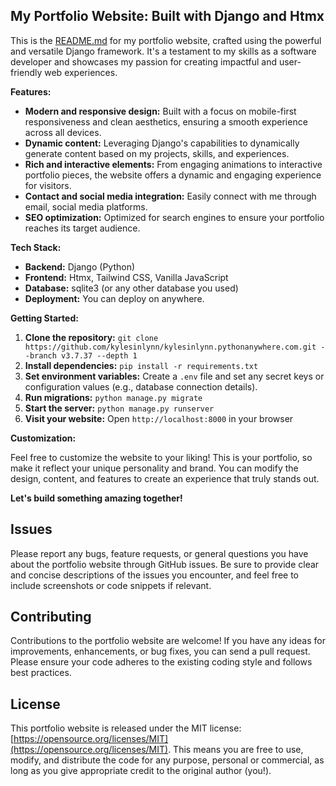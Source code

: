 ## My Portfolio Website: Built with Django and Htmx

This is the [README.md](README.md) for my portfolio website, crafted using the powerful and versatile Django framework. It's a testament to my skills as a software developer and showcases my passion for creating impactful and user-friendly web experiences.

**Features:**

* **Modern and responsive design:** Built with a focus on mobile-first responsiveness and clean aesthetics, ensuring a smooth experience across all devices.
* **Dynamic content:** Leveraging Django's capabilities to dynamically generate content based on my projects, skills, and experiences.
* **Rich and interactive elements:** From engaging animations to interactive portfolio pieces, the website offers a dynamic and engaging experience for visitors.
* **Contact and social media integration:** Easily connect with me through email, social media platforms.
* **SEO optimization:** Optimized for search engines to ensure your portfolio reaches its target audience.

**Tech Stack:**

* **Backend:** Django (Python)
* **Frontend:** Htmx, Tailwind CSS, Vanilla JavaScript
* **Database:** sqlite3 (or any other database you used)
* **Deployment:** You can deploy on anywhere.

**Getting Started:**

1. **Clone the repository:** `git clone https://github.com/kylesinlynn/kylesinlynn.pythonanywhere.com.git --branch v3.7.37 --depth 1`
2. **Install dependencies:** `pip install -r requirements.txt`
3. **Set environment variables:** Create a `.env` file and set any secret keys or configuration values (e.g., database connection details).
4. **Run migrations:** `python manage.py migrate`
5. **Start the server:** `python manage.py runserver`
6. **Visit your website:** Open `http://localhost:8000` in your browser

**Customization:**

Feel free to customize the website to your liking! This is your portfolio, so make it reflect your unique personality and brand. You can modify the design, content, and features to create an experience that truly stands out. 

**Let's build something amazing together!**

## Issues

Please report any bugs, feature requests, or general questions you have about the portfolio website through GitHub issues. Be sure to provide clear and concise descriptions of the issues you encounter, and feel free to include screenshots or code snippets if relevant.

## Contributing

Contributions to the portfolio website are welcome! If you have any ideas for improvements, enhancements, or bug fixes, you can send a pull request. Please ensure your code adheres to the existing coding style and follows best practices.

## License

This portfolio website is released under the MIT license: [https://opensource.org/licenses/MIT](https://opensource.org/licenses/MIT). This means you are free to use, modify, and distribute the code for any purpose, personal or commercial, as long as you give appropriate credit to the original author (you!).
